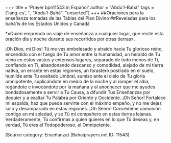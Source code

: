 +++
title = 'Prayer bpn11543 in Español'
author = "Abdu'l-Bahá"
tags = ['lang-es', '', "Abdu'l-Bahá", "unsorted"]
+++
##Oraciones para la enseñanza tomadas de las Tablas del Plan Divino
##Reveladas para los bahá’ís de los Estados Unidos y Canadá

*«Quien emprenda un viaje de enseñanza a cualquier lugar, que recite esta oración día y noche durante sus recorridos por otras tierras».

¡Oh Dios, mi Dios! Tú me ves embelesado y atraído hacia Tu glorioso reino, encendido con el fuego de Tu amor entre la humanidad, un heraldo de Tu reino en estos vastos y extensos lugares, separado de todo menos de Ti, confiando en Ti, abandonando descanso y comodidad, alejado de mi tierra nativa, un errante en estas regiones, un forastero postrado en el suelo, humilde ante Tu exaltado Umbral, sumiso ante el cielo de Tu gloria omnipotente, suplicándote en medio de la noche y al romper el alba, rogándote e invocándote por la mañana y al anochecer que me ayudes bondadosamente a servir a Tu Causa, a difundir Tus Enseñanzas por doquier y a exaltar Tu Palabra por Oriente y Occidente.
¡Oh Señor! Fortalece mi espalda, haz que pueda servirte con el máximo empeño, y no me dejes solo y desamparado en estas regiones.
¡Oh Señor! Concédeme comunión contigo en mi soledad, y sé Tú mi compañero en estas tierras lejanas.
Verdaderamente, Tú confirmas a quien quieres en lo que Tú deseas y, en verdad, Tú eres el Todopoderoso, el Omnipotente.

(Source category: Enseñanza)
(Bahaiprayers.net ID: 11543)
